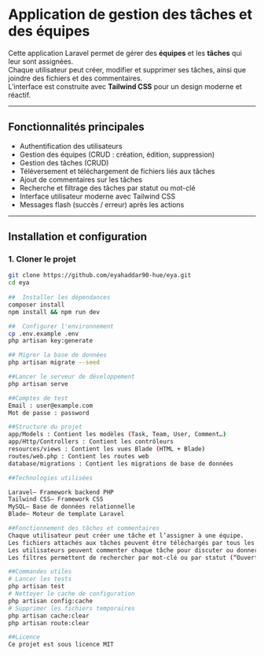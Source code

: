#  Application de gestion des tâches et des équipes

Cette application Laravel permet de gérer des **équipes** et les **tâches** qui leur sont assignées.  
Chaque utilisateur peut créer, modifier et supprimer ses tâches, ainsi que joindre des fichiers et des commentaires.  
L’interface est construite avec **Tailwind CSS** pour un design moderne et réactif.

---

##  Fonctionnalités principales

-  Authentification des utilisateurs
-  Gestion des équipes (CRUD : création, édition, suppression)
-  Gestion des tâches (CRUD)
-  Téléversement et téléchargement de fichiers liés aux tâches
-  Ajout de commentaires sur les tâches
-  Recherche et filtrage des tâches par statut ou mot-clé
-  Interface utilisateur moderne avec Tailwind CSS
-  Messages flash (succès / erreur) après les actions

---

##  Installation et configuration


### 1. Cloner le projet

```bash
git clone https://github.com/eyahaddar90-hue/eya.git
cd eya
 
##  Installer les dépendances
composer install
npm install && npm run dev

##  Configurer l'environnement
cp .env.example .env
php artisan key:generate

## Migrer la base de données
php artisan migrate --seed

##Lancer le serveur de développement
php artisan serve

##Comptes de test
Email : user@example.com
Mot de passe : password

##Structure du projet
app/Models : Contient les modèles (Task, Team, User, Comment…)
app/Http/Controllers : Contient les contrôleurs
resources/views : Contient les vues Blade (HTML + Blade)
routes/web.php : Contient les routes web
database/migrations : Contient les migrations de base de données

##Technologies utilisées

Laravel— Framework backend PHP
Tailwind CSS— Framework CSS
MySQL— Base de données relationnelle
Blade— Moteur de template Laravel

##Fonctionnement des tâches et commentaires
Chaque utilisateur peut créer une tâche et l’assigner à une équipe.
Les fichiers attachés aux tâches peuvent être téléchargés par tous les membres autorisés.
Les utilisateurs peuvent commenter chaque tâche pour discuter ou donner des mises à jour.
Les filtres permettent de rechercher par mot-clé ou par statut (“Ouverte” / “Fermée”).

##Commandes utiles
# Lancer les tests
php artisan test
# Nettoyer le cache de configuration
php artisan config:cache
# Supprimer les fichiers temporaires
php artisan cache:clear
php artisan route:clear

##Licence
Ce projet est sous licence MIT
 
 